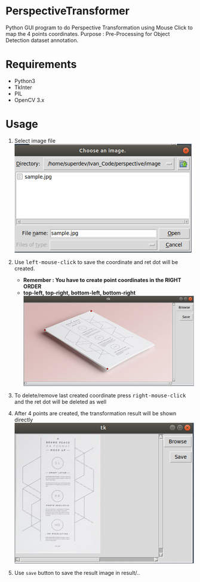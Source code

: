 # PerspectiveTransformer
Python GUI program to do Perspective Transformation using Mouse Click to map the 4 points coordinates. 
Purpose : Pre-Processing for Object Detection dataset annotation.

# Requirements
 - Python3
 - TkInter
 - PIL
 - OpenCV 3.x

# Usage

1. Select image file<br>
![](https://github.com/gameon67/PerspectiveTransformer/blob/master/ss1.jpg)

2. Use <kbd>left-mouse-click</kbd> to save the coordinate and ret dot will be created. 
    - **Remember : You have to create point coordinates in the RIGHT ORDER**
    - **top-left, top-right, bottom-left, bottom-right**
![](https://github.com/gameon67/PerspectiveTransformer/blob/master/ss2.jpg)

3. To delete/remove last created coordinate press <kbd>right-mouse-click</kbd> and the ret dot will be deleted as well

4. After 4 points are created, the transformation result will be shown directly
![](https://github.com/gameon67/PerspectiveTransformer/blob/master/ss3.jpg)

5. Use `save` button to save the result image in result/..
